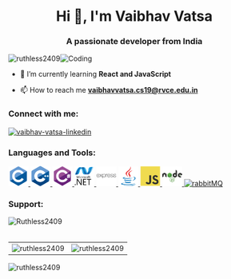 <h1 align="center">Hi 👋, I'm Vaibhav Vatsa</h1>
<h3 align="center">A passionate developer from India</h3>
<img align="right" alt="Coding" width="400" src="https://img.freepik.com/free-photo/3d-portrait-people_23-2150793856.jpg">
<p align="left"> <img src="https://komarev.com/ghpvc/?username=ruthless2409&label=Profile%20views&color=0e75b6&style=flat" alt="ruthless2409" /> </p>

- 🌱 I’m currently learning **React and JavaScript**

- 📫 How to reach me **vaibhavvatsa.cs19@rvce.edu.in**

<h3 align="left">Connect with me:</h3>
<p align="left">
  <a href="https://www.linkedin.com/in/vaibhav-vatsa-b9201a207/" target="blank">
    <img align="center" src="https://cdn.jsdelivr.net/npm/simple-icons@3.13.0/icons/linkedin.svg" alt="vaibhav-vatsa-linkedin" height="30" width="40" />
  </a>
</p>

<h3 align="left">Languages and Tools:</h3>
<p align="left"> <a href="https://www.cprogramming.com/" target="_blank" rel="noreferrer"> <img src="https://raw.githubusercontent.com/devicons/devicon/master/icons/c/c-original.svg" alt="c" width="40" height="40"/> </a> <a href="https://www.w3schools.com/cpp/" target="_blank" rel="noreferrer"> <img src="https://raw.githubusercontent.com/devicons/devicon/master/icons/cplusplus/cplusplus-original.svg" alt="cplusplus" width="40" height="40"/> </a> <a href="https://www.w3schools.com/cs/" target="_blank" rel="noreferrer"> <img src="https://raw.githubusercontent.com/devicons/devicon/master/icons/csharp/csharp-original.svg" alt="csharp" width="40" height="40"/> </a> <a href="https://dotnet.microsoft.com/" target="_blank" rel="noreferrer"> <img src="https://raw.githubusercontent.com/devicons/devicon/master/icons/dot-net/dot-net-original-wordmark.svg" alt="dotnet" width="40" height="40"/> </a> <a href="https://expressjs.com" target="_blank" rel="noreferrer"> <img src="https://raw.githubusercontent.com/devicons/devicon/master/icons/express/express-original-wordmark.svg" alt="express" width="40" height="40"/> </a> <a href="https://www.java.com" target="_blank" rel="noreferrer"> <img src="https://raw.githubusercontent.com/devicons/devicon/master/icons/java/java-original.svg" alt="java" width="40" height="40"/> </a> <a href="https://developer.mozilla.org/en-US/docs/Web/JavaScript" target="_blank" rel="noreferrer"> <img src="https://raw.githubusercontent.com/devicons/devicon/master/icons/javascript/javascript-original.svg" alt="javascript" width="40" height="40"/> </a> <a href="https://nodejs.org" target="_blank" rel="noreferrer"> <img src="https://raw.githubusercontent.com/devicons/devicon/master/icons/nodejs/nodejs-original-wordmark.svg" alt="nodejs" width="40" height="40"/> </a> <a href="https://www.rabbitmq.com" target="_blank" rel="noreferrer"> <img src="https://www.vectorlogo.zone/logos/rabbitmq/rabbitmq-icon.svg" alt="rabbitMQ" width="40" height="40"/> </a> </p>

<h3 align="left">Support:</h3>
<p><a href="https://www.buymeacoffee.com/Ruthless2409"> <img align="left" src="https://cdn.buymeacoffee.com/buttons/v2/default-yellow.png" height="50" width="210" alt="Ruthless2409" /></a></p><br><br>

<table>
  <tr>
    <td>
      <img align="left" src="https://github-readme-stats.vercel.app/api/top-langs?username=ruthless2409&show_icons=true&locale=en&layout=compact" alt="ruthless2409" />
    </td>
    <td>
      <img align="center" src="https://github-readme-stats.vercel.app/api?username=ruthless2409&show_icons=true&locale=en&cache_seconds=86400" alt="ruthless2409" />
    </td>
  </tr>
</table>

<p><img align="center" src="https://github-readme-streak-stats.herokuapp.com/?user=ruthless2409&" alt="ruthless2409" /></p>

